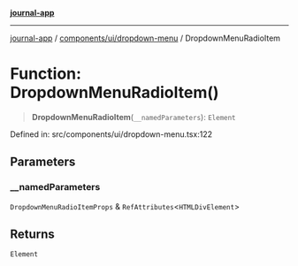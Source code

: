 [**journal-app**](../../../../README.md)

***

[journal-app](../../../../modules.md) / [components/ui/dropdown-menu](../README.md) / DropdownMenuRadioItem

# Function: DropdownMenuRadioItem()

> **DropdownMenuRadioItem**(`__namedParameters`): `Element`

Defined in: src/components/ui/dropdown-menu.tsx:122

## Parameters

### \_\_namedParameters

`DropdownMenuRadioItemProps` & `RefAttributes`\<`HTMLDivElement`\>

## Returns

`Element`
